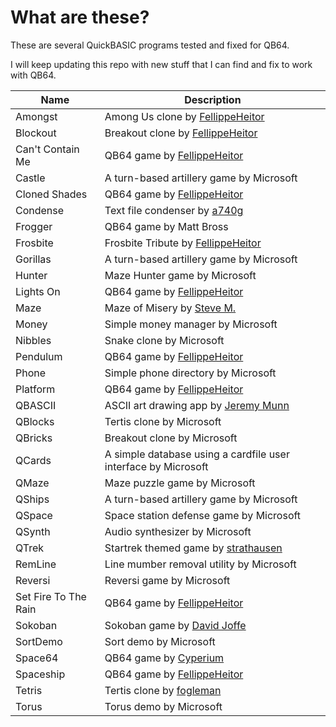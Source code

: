 # What are these?

These are several QuickBASIC programs tested and fixed for QB64.

I will keep updating this repo with new stuff that I can find and fix to work with QB64.

| Name | Description |
|------|-------------|
| Amongst | Among Us clone by [FellippeHeitor](https://github.com/FellippeHeitor) |
| Blockout | Breakout clone by [FellippeHeitor](https://github.com/FellippeHeitor) |
| Can't Contain Me | QB64 game by [FellippeHeitor](https://github.com/FellippeHeitor) |
| Castle | A turn-based artillery game by Microsoft |
| Cloned Shades | QB64 game by [FellippeHeitor](https://github.com/FellippeHeitor) |
| Condense | Text file condenser by [a740g](https://github.com/a740g) |
| Frogger | QB64 game by Matt Bross |
| Frosbite | Frosbite Tribute by [FellippeHeitor](https://github.com/FellippeHeitor) |
| Gorillas | A turn-based artillery game by Microsoft |
| Hunter | Maze Hunter game by Microsoft |
| Lights On | QB64 game by [FellippeHeitor](https://github.com/FellippeHeitor) |
| Maze | Maze of Misery by [Steve M.](www.angelfire.com/bc2/cuebasic/qpage.html) |
| Money | Simple money manager by Microsoft |
| Nibbles | Snake clone by Microsoft |
| Pendulum | QB64 game by [FellippeHeitor](https://github.com/FellippeHeitor) |
| Phone | Simple phone directory by Microsoft |
| Platform | QB64 game by [FellippeHeitor](https://github.com/FellippeHeitor) |
| QBASCII | ASCII art drawing app by [Jeremy Munn](https://github.com/jtmunn) |
| QBlocks | Tertis clone by Microsoft |
| QBricks | Breakout clone by Microsoft |
| QCards | A simple database using a cardfile user interface by Microsoft |
| QMaze | Maze puzzle game by Microsoft |
| QShips | A turn-based artillery game by Microsoft |
| QSpace | Space station defense game by Microsoft |
| QSynth | Audio synthesizer by Microsoft |
| QTrek | Startrek themed game by [strathausen](https://github.com/strathausen) |
| RemLine | Line mumber removal utility by Microsoft |
| Reversi | Reversi game by Microsoft |
| Set Fire To The Rain | QB64 game by [FellippeHeitor](https://github.com/FellippeHeitor) |
| Sokoban | Sokoban game by [David Joffe](http://www.scorpioncity.com/) |
| SortDemo | Sort demo by Microsoft |
| Space64 | QB64 game by [Cyperium](https://wiki.qb64.org/wiki/A_Small_Game_Tutorial) |
| Spaceship | QB64 game by [FellippeHeitor](https://github.com/FellippeHeitor) |
| Tetris | Tertis clone by [fogleman](https://github.com/fogleman) |
| Torus | Torus demo by Microsoft |
